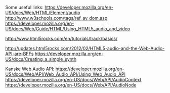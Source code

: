 Some useful links:
https://developer.mozilla.org/en-US/docs/Web/HTML/Element/audio
http://www.w3schools.com/tags/ref_av_dom.asp
https://developer.mozilla.org/en-US/docs/Web/Guide/HTML/Using_HTML5_audio_and_video

http://www.html5rocks.com/en/tutorials/track/basics/

http://updates.html5rocks.com/2012/02/HTML5-audio-and-the-Web-Audio-API-are-BFFs
https://developer.mozilla.org/en-US/docs/Creating_a_simple_synth

Kanske Web Audio API:
https://developer.mozilla.org/en-US/docs/Web/API/Web_Audio_API/Using_Web_Audio_API
https://developer.mozilla.org/en-US/docs/Web/API/AudioContext
https://developer.mozilla.org/en-US/docs/Web/API/AudioNode
